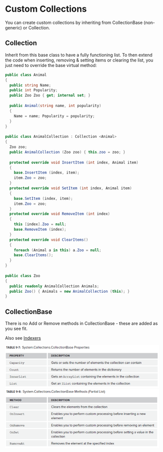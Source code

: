 # Custom Collections

You can create custom collections by inheriting from CollectionBase (non-generic) or Collection<T>.

## Collection <T>

Inherit from this base class to have a fully functioning list. To then extend the code when inserting, removing & setting items or clearing the list, you just need to override the base virtual method:

  
```csharp
public class Animal  
{  
  public string Name;  
  public int Popularity;  
  public Zoo Zoo { get; internal set; }  
  
  public Animal(string name, int popularity)  
  {  
    Name = name; Popularity = popularity;  
  }  
}  
  
public class AnimalCollection : Collection <Animal>  
{  
  Zoo zoo;  
  public AnimalCollection (Zoo zoo) { this.zoo = zoo; }  
  
  protected override void InsertItem (int index, Animal item)  
  {  
    base.InsertItem (index, item);  
    item.Zoo = zoo;  
  }  
  protected override void SetItem (int index, Animal item)  
  {  
    base.SetItem (index, item);  
    item.Zoo = zoo;  
  }  
  protected override void RemoveItem (int index)  
  {  
    this [index].Zoo = null;  
    base.RemoveItem (index);  
  }  
  protected override void ClearItems()  
  {  
    foreach (Animal a in this) a.Zoo = null;  
    base.ClearItems();  
  }  
}  
  
public class Zoo  
{  
  public readonly AnimalCollection Animals;  
  public Zoo() { Animals = new AnimalCollection (this); }  
}  
```
  

## CollectionBase

There is no Add or Remove methods in CollectionBase - these are added as you
see fit.

Also see [Indexers](../Types%20&%20Conversion/Indexers.md)

![Table 9-7](../media/Table9-7.png)
![Table 9-8](../media/Table9-8.png)

<!--stackedit_data:
eyJoaXN0b3J5IjpbMTkyMjUwODk3NCw5ODQyOTI1NjUsMTkwOT
Q0OTA1NiwzOTExNjE3MzhdfQ==
-->